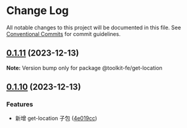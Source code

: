 # Change Log

All notable changes to this project will be documented in this file.
See [Conventional Commits](https://conventionalcommits.org) for commit guidelines.

## [0.1.11](https://github.com/lexmin0412/toolkit-fe/compare/v0.1.10...v0.1.11) (2023-12-13)

**Note:** Version bump only for package @toolkit-fe/get-location





## [0.1.10](https://github.com/lexmin0412/toolkit-fe/compare/v0.1.9...v0.1.10) (2023-12-13)


### Features

* 新增 get-location 子包 ([4e019cc](https://github.com/lexmin0412/toolkit-fe/commit/4e019cc0c5597bd57cf59c2a389bb7c7b28e97c4))
